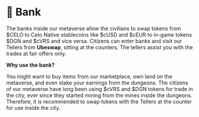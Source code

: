 # 🏦 Bank

The banks inside our metaverse allow the civilians to swap tokens from $CELO to Celo Native stablecoins like $cUSD and $cEUR to in-game tokens $DGN and $cVRS and vice versa. Citizens can enter banks and visit our Tellers from **Ubeswap**, sitting at the counters. The tellers assist you with the trades at fair offers only.

**Why use the bank?**

You might want to buy items from our marketplace, own land on the metaverse, and even stake your earnings from the dungeons. The citizens of our metaverse have long been using $cVRS and $DGN tokens for trade in the city, ever since they started mining from the mines inside the dungeons. Therefore, it is recommended to swap tokens with the Tellers at the counter for use inside the city.
